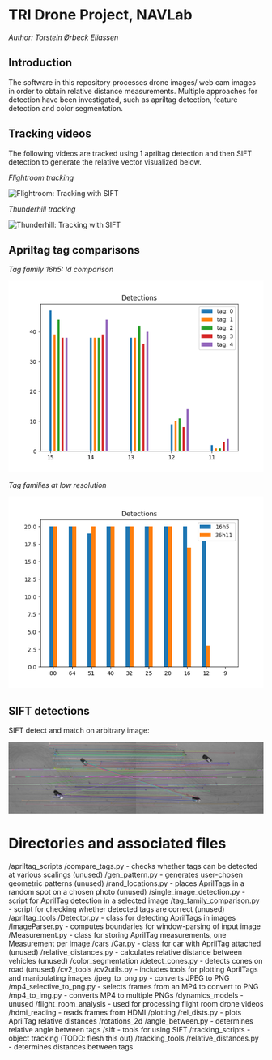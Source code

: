 # TRI Drone Project, NAVLab

*Author: Torstein Ørbeck Eliassen*

## Introduction

The software in this repository processes drone images/ web cam images in order to obtain relative distance measurements.
Multiple approaches for detection have been investigated, such as apriltag detection, feature detection and color segmentation.

## Tracking videos

The following videos are tracked using 1 apriltag detection and then SIFT detection to generate the relative vector visualized below. 


*Flightroom tracking*

![Flightroom: Tracking with SIFT](videos/gifs/flightroom.gif)

*Thunderhill tracking*

![Thunderhill: Tracking with SIFT](videos/gifs/thunderhill.gif)


## Apriltag tag comparisons


*Tag family 16h5: Id comparison*

![Tag family 16h5, tag id comparison](plots/16h5_comparison.png)

*Tag families at low resolution*

![Tag family comparison](plots/16h5_vs_36h11/uniq_fam_detections.png)


## SIFT detections

SIFT detect and match on arbitrary image: 

![SIFT matches](images/sift/matches_sift.png)

# Directories and associated files
/apriltag_scripts
    /compare_tags.py - checks whether tags can be detected at various scalings (unused)
    /gen_pattern.py - generates user-chosen geometric patterns (unused)
    /rand_locations.py - places AprilTags in a random spot on a chosen photo (unused)
    /single_image_detection.py - script for AprilTag detection in a selected image
    /tag_family_comparison.py - script for checking whether detected tags are correct (unused)
/apriltag_tools
    /Detector.py - class for detecting AprilTags in images
    /ImageParser.py - computes boundaries for window-parsing of input image
    /Measurement.py - class for storing AprilTag measurements, one Measurement per image
/cars
    /Car.py - class for car with AprilTag attached (unused)
    /relative_distances.py - calculates relative distance between vehicles (unused)
/color_segmentation
    /detect_cones.py - detects cones on road (unused)
/cv2_tools
    /cv2utils.py - includes tools for plotting AprilTags and manipulating images
    /jpeg_to_png.py - converts JPEG to PNG
    /mp4_selective_to_png.py - selects frames from an MP4 to convert to PNG
    /mp4_to_img.py - converts MP4 to multiple PNGs
/dynamics_models - unused
/flight_room_analysis - used for processing flight room drone videos
/hdmi_reading - reads frames from HDMI
/plotting
    /rel_dists.py - plots AprilTag relative distances
/rotations_2d
    /angle_between.py - determines relative angle between tags
/sift - tools for using SIFT 
/tracking_scripts - object tracking (TODO: flesh this out)
/tracking_tools
    /relative_distances.py - determines distances between tags 
